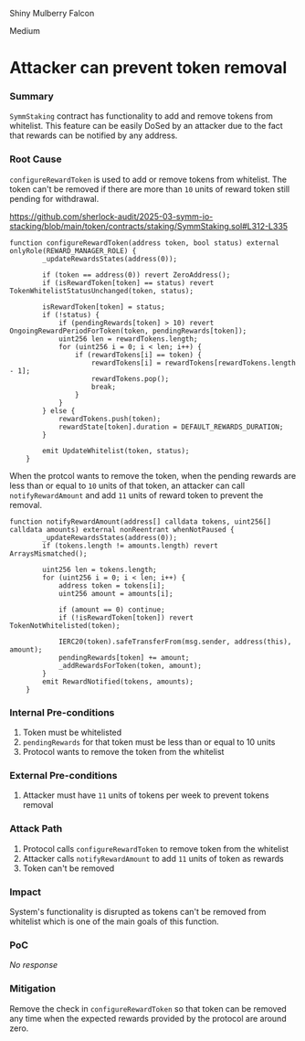 Shiny Mulberry Falcon

Medium

# Attacker can prevent token removal

### Summary

`SymmStaking` contract has functionality to add and remove tokens from whitelist. This feature can be easily DoSed by an attacker due to the fact that rewards can be notified by any address.

### Root Cause

`configureRewardToken` is used to add or remove tokens from whitelist. The token can't be removed if there are more than `10` units of reward token still pending for withdrawal.

https://github.com/sherlock-audit/2025-03-symm-io-stacking/blob/main/token/contracts/staking/SymmStaking.sol#L312-L335

```solidity
function configureRewardToken(address token, bool status) external onlyRole(REWARD_MANAGER_ROLE) {
		_updateRewardsStates(address(0));

		if (token == address(0)) revert ZeroAddress();
		if (isRewardToken[token] == status) revert TokenWhitelistStatusUnchanged(token, status);

		isRewardToken[token] = status;
		if (!status) {
			if (pendingRewards[token] > 10) revert OngoingRewardPeriodForToken(token, pendingRewards[token]);
			uint256 len = rewardTokens.length;
			for (uint256 i = 0; i < len; i++) {
				if (rewardTokens[i] == token) {
					rewardTokens[i] = rewardTokens[rewardTokens.length - 1];
					rewardTokens.pop();
					break;
				}
			}
		} else {
			rewardTokens.push(token);
			rewardState[token].duration = DEFAULT_REWARDS_DURATION;
		}

		emit UpdateWhitelist(token, status);
	}
```

When the protcol wants to remove the token, when the pending rewards are less than or equal to `10` units of that token, an attacker can call `notifyRewardAmount` and add `11` units of reward token to prevent the removal.

```solidity
function notifyRewardAmount(address[] calldata tokens, uint256[] calldata amounts) external nonReentrant whenNotPaused {
		_updateRewardsStates(address(0));
		if (tokens.length != amounts.length) revert ArraysMismatched();

		uint256 len = tokens.length;
		for (uint256 i = 0; i < len; i++) {
			address token = tokens[i];
			uint256 amount = amounts[i];

			if (amount == 0) continue;
			if (!isRewardToken[token]) revert TokenNotWhitelisted(token);

			IERC20(token).safeTransferFrom(msg.sender, address(this), amount);
			pendingRewards[token] += amount;
			_addRewardsForToken(token, amount);
		}
		emit RewardNotified(tokens, amounts);
	}
```

### Internal Pre-conditions

1. Token must be whitelisted
2. `pendingRewards` for that token must be less than or equal to 10 units
3. Protocol wants to remove the token from the whitelist

### External Pre-conditions

1. Attacker must have `11` units of tokens per week to prevent tokens removal

### Attack Path

1. Protocol calls `configureRewardToken` to remove token from the whitelist
2. Attacker calls `notifyRewardAmount` to add `11` units of token as rewards
3. Token can't be removed

### Impact

System's functionality is disrupted as tokens can't be removed from whitelist which is one of the main goals of this function.

### PoC

_No response_

### Mitigation

Remove the check in `configureRewardToken` so that token can be removed any time when the expected rewards provided by the protocol are around zero.